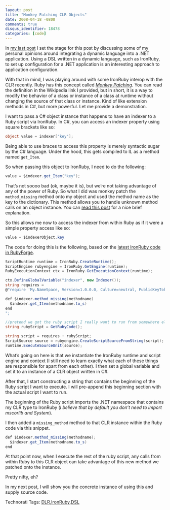 ```yaml
---
layout: post
title: "Monkey Patching CLR Objects"
date: 2008-04-18 -0800
comments: true
disqus_identifier: 18478
categories: [code]
---
```

In [my last
post](http://haacked.com/archive/2008/04/18/dynamic-language-dsl-vs-xml-configuration.aspx "Dynamic Language vs XML")
I set the stage for this post by discussing some of my personal opinions
around integrating a dynamic language into a .NET application. Using a
DSL written in a dynamic language, such as IronRuby, to set up
configuration for a .NET application is an interesting approach to
application configuration.

With that in mind, I was playing around with some IronRuby interop with
the CLR recently. Ruby has this concept called *[Monkey
Patching](http://en.wikipedia.org/wiki/Monkey_patch "Monkey Patching on wikipedia")*.
You can read the definition in the Wikipedia link I provided, but in
short, it is a way to modify the behavior of a class or instance of a
class at runtime without changing the source of that class or instance.
Kind of like extension methods in C\#, but more powerful. Let me provide
a demonstration.

I want to pass a C\# object instance that happens to have an indexer to
a Ruby script via IronRuby. In C\#, you can access an indexer property
using square brackets like so:

```csharp
object value = indexer["key"];
```

Being able to use braces to access this property is merely syntactic
sugar by the C\# language. Under the hood, this gets compiled to IL as a
method named `get_Item`.

So when passing this object to IronRuby, I need to do the following:

```csharp
value = $indexer.get_Item("key");
```

That’s not soooo bad (ok, maybe it is), but we’re not taking advantage
of any of the power of Ruby. So what I did was monkey patch the
`method_missing` method onto my object and used the method name as the
key to the dictionary. This method allows you to handle unknown method
calls on an object instance. You can [read this
post](http://blog.mauricecodik.com/2005/12/more-ruby-methodmissing.html "More Ruby: method_missing")
for a nice brief explanation.

So this allows me now to access the indexer from within Ruby as if it
were a simple property access like so:

```csharp
value = $indexerObject.key
```

The code for doing this is the following, based on the [latest IronRuby
code in
RubyForge](http://rubyforge.org/projects/ironruby "IronRuby in RubyForge").

```csharp
ScriptRuntime runtime = IronRuby.CreateRuntime();
ScriptEngine rubyengine = IronRuby.GetEngine(runtime);
RubyExecutionContext ctx = IronRuby.GetExecutionContext(runtime);

ctx.DefineGlobalVariable("indexer", new Indexer());
string requires = 
@"require 'My.NameSpace, Version=1.0.0.0, Culture=neutral, PublicKeyToken=...'

def $indexer.method_missing(methodname)
  $indexer.get_Item(methodname.to_s)
end
";

//pretend we got the ruby script I really want to run from somewhere else
string rubyScript = GetRubyCode();

string script = requires + rubyScript;
ScriptSource source = rubyengine.CreateScriptSourceFromString(script);
runtime.ExecuteSourceUnit(source);
```

What’s going on here is that we instantiate the IronRuby runtime and
script engine and context (I still need to learn exactly what each of
these things are responsible for apart from each other). I then set a
global variable and set it to an instance of a CLR object written in
C\#.

After that, I start constructing a string that contains the beginning of
the Ruby script I want to execute. I will pre-append this beginning
section with the actual script I want to run.

The beginning of the Ruby script imports the .NET namespace that
contains my CLR type to IronRuby (*I believe that by default you don’t
need to import mscorlib and System*).

I then added a `missing_method` method to that CLR instance within the
Ruby code via this snippet.

```csharp
def $indexer.method_missing(methodname);
  $indexer.get_Item(methodname.to_s)
end
```

At that point now, when I execute the rest of the ruby script, any calls
from within Ruby to this CLR object can take advantage of this new
method we patched onto the instance.

Pretty nifty, eh?

In my next post, I will show you the concrete instance of using this and
supply source code.

Technorati Tags:
[DLR](http://technorati.com/tags/DLR),[IronRuby](http://technorati.com/tags/IronRuby),[DSL](http://technorati.com/tags/DSL)

